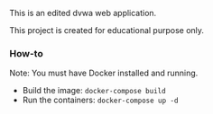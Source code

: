 This is an edited dvwa web application. 

This project is created for educational purpose only.


### How-to
Note: You must have Docker installed and running.

- Build the image: `docker-compose build`
- Run the containers: `docker-compose up -d`
